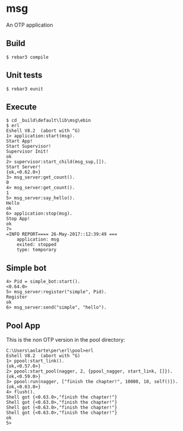 msg
=====

An OTP application

Build
-----

    $ rebar3 compile


Unit tests
----------

    $ rebar3 eunit

Execute
-------

    $ cd _build\default\lib\msg\ebin
    $ erl
    Eshell V8.2  (abort with ^G)
    1> application:start(msg).
    Start App!
    Start Supervisor!
    Supervisor Init!
    ok
    2> supervisor:start_child(msg_sup,[]).
    Start Server!
    {ok,<0.62.0>}
    3> msg_server:get_count().
    0
    4> msg_server:get_count().
    1
    5> msg_server:say_hello().
    Hello
    ok
    6> application:stop(msg).
    Stop App!
    ok
    7>
    =INFO REPORT==== 26-May-2017::12:39:49 ===
        application: msg
        exited: stopped
        type: temporary
  
    

Simple bot
----------

    4> Pid = simple_bot:start().
    <0.64.0>
    5> msg_server:register("simple", Pid).
    Register
    ok
    6> msg_server:send("simple", "hello").
    
   
    
Pool App
--------

This is the non OTP version in the pool directory:

    C:\Users\aolarte\per\erl\pool>erl
    Eshell V8.2  (abort with ^G)
    1> ppool:start_link().
    {ok,<0.57.0>}
    2> ppool:start_pool(nagger, 2, {ppool_nagger, start_link, []}).
    {ok,<0.59.0>}
    3> ppool:run(nagger, ["finish the chapter!", 10000, 10, self()]).
    {ok,<0.63.0>}
    4> flush().
    Shell got {<0.63.0>,"finish the chapter!"}
    Shell got {<0.63.0>,"finish the chapter!"}
    Shell got {<0.63.0>,"finish the chapter!"}
    Shell got {<0.63.0>,"finish the chapter!"}
    ok
    5>